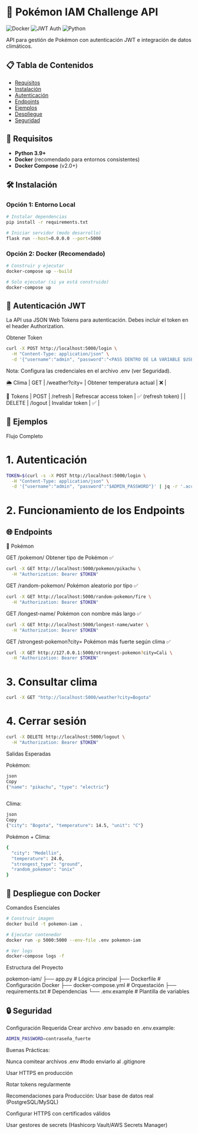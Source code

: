 # 🚀 Pokémon IAM Challenge API

![Docker](https://img.shields.io/badge/Docker-✓-blue?logo=docker)
![JWT Auth](https://img.shields.io/badge/JWT_Auth-✓-green)
![Python](https://img.shields.io/badge/Python-3.9+-yellow?logo=python)

API para gestión de Pokémon con autenticación JWT e integración de datos climáticos.

## 📋 Tabla de Contenidos
- [Requisitos](#-requisitos)
- [Instalación](#-instalación)
- [Autenticación](#-Autenticación_JWT)
- [Endpoints](#-endpoints)
- [Ejemplos](#-ejemplos)
- [Despliegue](#-Despliegue_con_Docker)
- [Seguridad](#-seguridad)

## 🔧 Requisitos
- **Python 3.9+**
- **Docker** (recomendado para entornos consistentes)
- **Docker Compose** (v2.0+)

## 🛠 Instalación

### Opción 1: Entorno Local
```bash
# Instalar dependencias
pip install -r requirements.txt

# Iniciar servidor (modo desarrollo)
flask run --host=0.0.0.0 --port=5000
```

### Opción 2: Docker (Recomendado)
```bash
# Construir y ejecutar
docker-compose up --build

# Solo ejecutar (si ya está construido)
docker-compose up
```

## 🔐 Autenticación JWT
La API usa JSON Web Tokens para autenticación. Debes incluir el token en el header Authorization.

Obtener Token
```bash
curl -X POST http://localhost:5000/login \
  -H "Content-Type: application/json" \
  -d '{"username":"admin", "password":"<PASS DENTRO DE LA VARIABLE $USER_ADMIN DEL .ENV>"}'
```
  Nota: Configura las credenciales en el archivo .env (ver Seguridad).

🌦️ Clima
| GET | /weather?city=<ciudad> | Obtener temperatura actual | ❌ |

🔄 Tokens
| POST | /refresh | Refrescar access token | ✅ (refresh token) |
| DELETE | /logout | Invalidar token | ✅ |

## 📖 Ejemplos
Flujo Completo

# 1. Autenticación
```bash
TOKEN=$(curl -s -X POST http://localhost:5000/login \
  -H "Content-Type: application/json" \
  -d '{"username":"admin", "password":"$ADMIN_PASSWORD"}' | jq -r '.access_token')
```
# 2. Funcionamiento de los Endpoints

## 🌐 Endpoints
🐉 Pokémon

GET	/pokemon/<nombre>	Obtener tipo de Pokémon	✅
```bash
curl -X GET http://localhost:5000/pokemon/pikachu \
  -H "Authorization: Bearer $TOKEN"
```
GET	/random-pokemon/<tipo>	Pokémon aleatorio por tipo	✅
```bash
curl -X GET http://localhost:5000/random-pokemon/fire \
  -H "Authorization: Bearer $TOKEN"
```     
GET	/longest-name/<tipo>	Pokémon con nombre más largo	✅
```bash
curl -X GET http://localhost:5000/longest-name/water \
  -H "Authorization: Bearer $TOKEN"
```     
GET /strongest-pokemon?city=<ciudad> Pokémon más fuerte según clima  ✅
```bash
curl -X GET http://127.0.0.1:5000/strongest-pokemon?city=Cali \
  -H "Authorization: Bearer $TOKEN"
```  

# 3. Consultar clima
```bash
curl -X GET "http://localhost:5000/weather?city=Bogota"
```
# 4. Cerrar sesión
```bash
curl -X DELETE http://localhost:5000/logout \
  -H "Authorization: Bearer $TOKEN"
```
  Salidas Esperadas
  
Pokémon:
```bash
json
Copy
{"name": "pikachu", "type": "electric"}
  
```
Clima:
```bash
json
Copy
{"city": "Bogota", "temperature": 14.5, "unit": "C"}

```
Pokémon + Clima:
```bash
{
  "city": "Medellin",
  "temperature": 24.0,
  "strongest_type": "ground",
  "random_pokemon": "onix"
}
```

## 🐳 Despliegue con Docker
Comandos Esenciales
```bash
# Construir imagen
docker build -t pokemon-iam .

# Ejecutar contenedor
docker run -p 5000:5000 --env-file .env pokemon-iam

# Ver logs
docker-compose logs -f
````

Estructura del Proyecto

pokemon-iam/
├── app.py              # Lógica principal
├── Dockerfile          # Configuración Docker
├── docker-compose.yml  # Orquestación
├── requirements.txt    # Dependencias
└── .env.example        # Plantilla de variables

## 🔒 Seguridad
Configuración Requerida
Crear archivo .env basado en .env.example:

```bash
ADMIN_PASSWORD=contraseña_fuerte
```

Buenas Prácticas:

Nunca comitear archivos .env  #todo enviarlo al .gitignore

Usar HTTPS en producción

Rotar tokens regularmente

Recomendaciones para Producción:
Usar base de datos real (PostgreSQL/MySQL)

Configurar HTTPS con certificados válidos

Usar gestores de secrets (Hashicorp Vault/AWS Secrets Manager)
